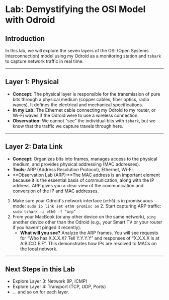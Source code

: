 # Lab: Demystifying the OSI Model with Odroid

## Introduction
In this lab, we will explore the seven layers of the OSI (Open Systems Interconnection) model using my Odroid as a monitoring station and `tshark` to capture network traffic in real time.

---

## Layer 1: Physical

* **Concept:** The physical layer is responsible for the transmission of pure bits through a physical medium (copper cables, fiber optics, radio waves). It defines the electrical and mechanical specifications.
* **In my Lab:** The Ethernet cable connecting my Odroid to my router, or Wi-Fi waves if the Odroid were to use a wireless connection.
* **Observation:** We cannot “see” the individual bits with `tshark`, but we know that the traffic we capture travels through here.

---

## Layer 2: Data Link

* **Concept:** Organizes bits into frames, manages access to the physical medium, and provides physical addressing (MAC addresses).
* **Tools:** ARP (Address Resolution Protocol), Ethernet, Wi-Fi.
* **Observation Lab (ARP):**The MAC address is an important element because it is the essential basis of communication, along with the IP address. ARP gives you a clear view of the communication and conversion of the IP and MAC addresses. 
1.  Make sure your Odroid's network interface (`eth0`) is in promiscuous mode: `sudo ip link set eth0 promisc on`
    2.  Start capturing ARP traffic: `sudo tshark -i eth0 -f “arp”`
3.  From your MacBook (or any other device on the same network), `ping` another device other than the Odroid (e.g., your Smart TV or your router if you haven't pinged it recently).
    * **What will you see?** Analyze the ARP frames. You will see requests for “Who has X.X.X.X? Tell Y.Y.Y.Y” and responses of “X.X.X.X is at A:B:C:D:E:F”. This demonstrates how IPs are resolved to MACs on the local network.

---

## Next Steps in this Lab
* Explore Layer 3: Network (IP, ICMP)
* Explore Layer 4: Transport (TCP, UDP, Ports)
* ... and so on for each layer.

